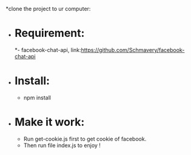 *clone the project to ur computer:
* # Requirement:
  *- facebook-chat-api, link:https://github.com/Schmavery/facebook-chat-api
* # Install:
  * npm install
* # Make it work:
  * Run get-cookie.js first to get cookie of facebook.
  * Then run file index.js to enjoy !
  
